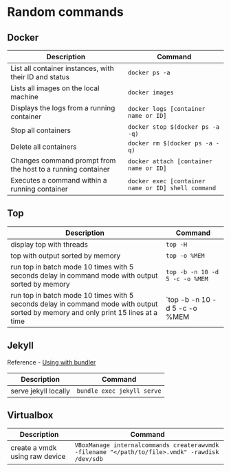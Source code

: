 # Random commands

## Docker

| Description                                                 | Command                                            |
| ----------------------------------------------------------- | -------------------------------------------------- |
| List all container instances, with their ID and status      | `docker ps -a`                                     |
| Lists all images on the local machine                       | `docker images`                                    |
| Displays the logs from a running container                  | `docker logs [container name or ID]`               |
| Stop all containers                                         | `docker stop $(docker ps -a -q)`                   |
| Delete all containers                                       | `docker rm $(docker ps -a -q)`                     |
| Changes command prompt from the host to a running container | `docker attach [container name or ID]`             |
| Executes a command within a running container               | `docker exec [container name or ID] shell command` |

## Top

| Description                                                                                                                        | Command                                                    |
| ---------------------------------------------------------------------------------------------------------------------------------- | ---------------------------------------------------------- |
| display top with threads                                                                                                           | `top -H`                                                   |
| top with output sorted by memory                                                                                                   | `top -o %MEM`                                              |
| run top in batch mode 10 times with 5 seconds delay in command mode with output sorted by memory                                   | `top -b -n 10 -d 5 -c -o %MEM`                             |
| run top in batch mode 10 times with 5 seconds delay in command mode with output sorted by memory and only print 15 lines at a time | `top -b -n 10 -d 5 -c -o %MEM | grep "load average" -A 15` |

## Jekyll

Reference - [Using with bundler](https://jekyllrb.com/tutorials/using-jekyll-with-bundler/)

| Description          | Command                    |
| -------------------- | -------------------------- |
| serve jekyll locally | `bundle exec jekyll serve` |

## Virtualbox

| Description                    | Command                                                                                        |
| ------------------------------ | ---------------------------------------------------------------------------------------------- |
| create a vmdk using raw device | `VBoxManage internalcommands createrawvmdk -filename "</path/to/file>.vmdk" -rawdisk /dev/sdb` |
